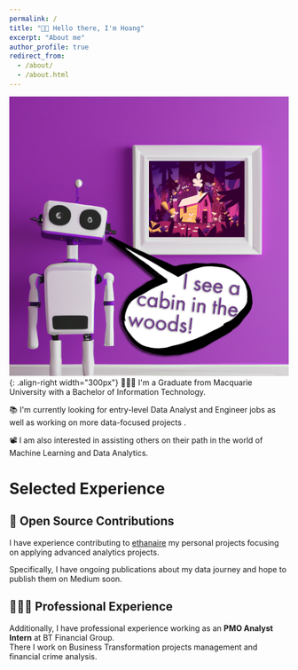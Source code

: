 ```yaml
---
permalink: /
title: "👋🏼 Hello there, I'm Hoang"
excerpt: "About me"
author_profile: true
redirect_from: 
  - /about/
  - /about.html
---
```


![Illustration of combining vision and language modalities](/images/image_to_text_vis.png){: .align-right width="300px"}
👨🏻‍💻 I'm a Graduate from Macquarie University with a Bachelor of Information Technology.

📚 I'm currently looking for entry-level Data Analyst and Engineer jobs as well as working on more data-focused projects .

📽️ I am also interested in assisting others on their path in the world of Machine Learning and Data Analytics.

# Selected Experience

## 🤖 Open Source Contributions
I have experience contributing to [ethanaire](https://github.com/ethanaire) my personal projects focusing on applying advanced analytics projects.

Specifically, I have ongoing publications about my data journey and hope to publish them on Medium soon.


## 👨🏻‍🔬 Professional Experience
Additionally, I have professional experience working as an **PMO Analyst Intern** at BT Financial Group. \
There I work on Business Transformation projects management and financial crime analysis.
